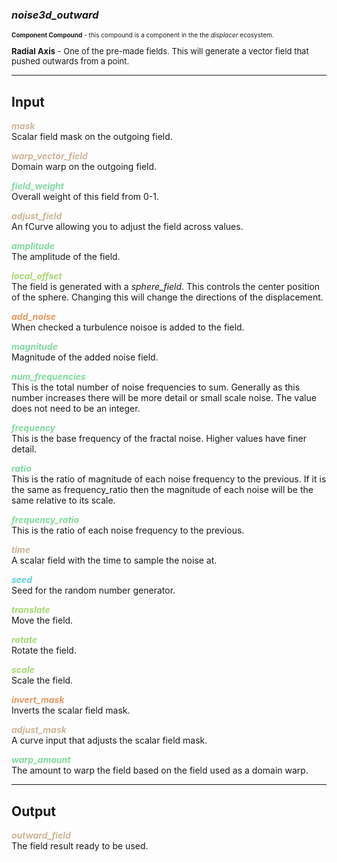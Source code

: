 ### ***noise3d_outward***
<font size = 1>**Component Compound** - this compound is a component in the the *displacer* ecosystem.<br /><br /></font>
<font size = 2>**Radial Axis** - One of the pre-made fields.  This will generate a vector field that pushed outwards from a point.</font><br />


***
## Input
<span style="color:#CCB699">***mask***</span>
<br />Scalar field mask on the outgoing field.

<span style="color:#CCB699">***warp_vector_field***</span>
<br />Domain warp on the outgoing field.

<span style="color:#82D99F">***field_weight***</span>
<br />Overall weight of this field from 0-1.

<span style="color:#CCB699">***adjust_field***</span>
<br />An fCurve allowing you to adjust the field across values.

<span style="color:#82D99F">***amplitude***</span>
<br />The amplitude of the field.

<span style="color:#A8D977">***local_offset***</span>
<br />The field is generated with a *sphere_field*.  This controls the center position of the sphere.  Changing this will change the directions of the displacement.

<span style="color:#E69963">***add_noise***</span>
<br />When checked a turbulence noisoe is added to the field.

<span style="color:#82D99F">***magnitude***</span>
<br />Magnitude of the added noise field.

<span style="color:#82D99F">***num_frequencies***</span>
<br />This is the total number of noise frequencies to sum. Generally as this number increases there will be more detail or small scale noise. The value does not need to be an integer.

<span style="color:#82D99F">***frequency***</span>
<br />This is the base frequency of the fractal noise. Higher values have finer detail.

<span style="color:#82D99F">***ratio***</span>
<br />This is the ratio of magnitude of each noise frequency to the previous. If it is the same as frequency_ratio then the magnitude of each noise will be the same relative to its scale.

<span style="color:#82D99F">***frequency_ratio***</span>
<br />This is the ratio of each noise frequency to the previous.

<span style="color:#CCB699">***time***</span>
<br />A scalar field with the time to sample the noise at. 

<span style="color:#62CFD9">***seed***</span>
<br />Seed for the random number generator.

<span style="color:#A8D977">***translate***</span>
<br />Move the field.

<span style="color:#A8D977">***rotate***</span>
<br />Rotate the field.

<span style="color:#A8D977">***scale***</span>
<br />Scale the field.

<span style="color:#E69963">***invert_mask***</span>
<br />Inverts the scalar field mask.

<span style="color:#CCB699">***adjust_mask***</span>
<br />A curve input that adjusts the scalar field mask.

<span style="color:#82D99F">***warp_amount***</span>
<br />The amount to warp the field based on the field used as a domain warp.


***
## Output
<span style="color:#CCB699">***outward_field***</span>
<br />The field result ready to be used.

